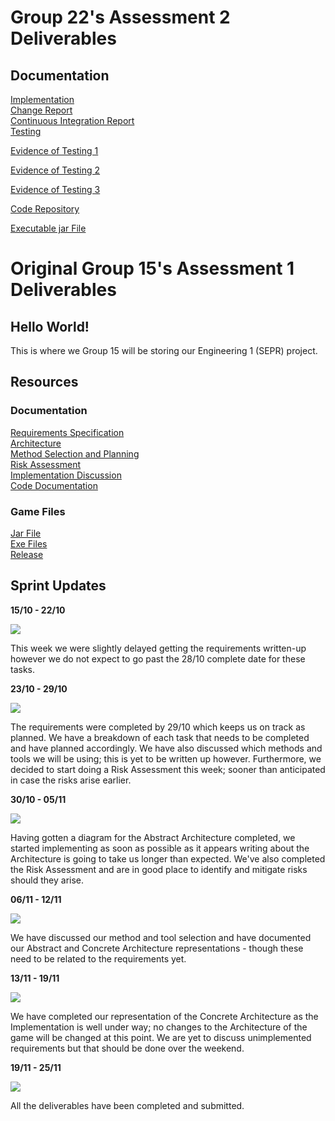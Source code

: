 # Group 22's Assessment 2 Deliverables

## Documentation

[Implementation<br/>](https://UoY2021Eng1Group22.github.io/Assessment2Deliverables/Impl2.pdf)
[Change Report<br/>](https://UoY2021Eng1Group22.github.io/Assessment2Deliverables/Change2.pdf)
[Continuous Integration Report<br/>](https://UoY2021Eng1Group22.github.io/Assessment2Deliverables/CI2.pdf)
[Testing](https://UoY2021Eng1Group22.github.io/Assessment2Deliverables/Test2.pdf)

<a href="https://github.com/UoY2021Eng1Group22/UoY2021Eng1Group22.github.io/tree/master/Assessment2Deliverables/EvidenceOfTesting.pdf" target="_blank">Evidence of Testing 1</a>

<a href="https://github.com/UoY2021Eng1Group22/UoY2021Eng1Group22.github.io/Assessment2Deliverables/SavingLoading.mp4" target="_blank">Evidence of Testing 2</a>

<a href="https://github.com/UoY2021Eng1Group22/UoY2021Eng1Group22.github.io/Assessment2Deliverables/Powerups%20+%20Difficulty.mp4" target="_blank">Evidence of Testing 3</a>

<a href="https://github.com/UoY2021Eng1Group22/ENG1Project" target="_blank">Code Repository</a>

<a href="https://github.com/UoY2021Eng1Group22/ENG1Project/releases/download/10/dragonboatrace.jar" target="_blank">Executable jar File</a>






# Original Group 15's Assessment 1 Deliverables
## Hello World!

This is where we Group 15 will be storing our Engineering 1 (SEPR) project.

## Resources

### Documentation
[Requirements Specification](https://UoY2021Eng1Group22.github.io/pdfs/Req1.pdf)  
[Architecture](https://UoY2021Eng1Group22.github.io/pdfs/Arch1.pdf)  
[Method Selection and Planning](https://UoY2021Eng1Group22.github.io//pdfs/Plan1.pdf)  
[Risk Assessment](https://UoY2021Eng1Group22.github.io/pdfs/Risk1.pdf)  
[Implementation Discussion](https://UoY2021Eng1Group22.github.io/pdfs/Impl1.pdf)  
[Code Documentation](https://UoY2021Eng1Group22.github.io/docs/)

### Game Files
[Jar File](https://spanishforsalt.github.io/jars/Dragonboat_Race_v1.2.jar)  
[Exe Files](https://spanishforsalt.github.io/jars/Dragonboat_Race_v1.2.rar)  
[Release](https://github.com/JoeWrieden/ENG1Project/releases/latest)  


## Sprint Updates

**15/10 - 22/10**  

<img src="https://user-images.githubusercontent.com/72558704/99911129-33ebe880-2cea-11eb-9769-46a48b1560f5.png">  

This week we were slightly delayed getting the requirements written-up however we do not expect to go past the 28/10 complete date for these tasks.  


**23/10 - 29/10**  

<img src="https://user-images.githubusercontent.com/72558704/99911366-c5a82580-2ceb-11eb-8154-eb9737c171ef.png">  

The requirements were completed by 29/10 which keeps us on track as planned. We have a breakdown of each task that needs to be completed and have planned accordingly. We have also discussed which methods and tools we will be using; this is yet to be written up however. Furthermore, we decided to start doing a Risk Assessment this week; sooner than anticipated in case the risks arise earlier.  


**30/10 - 05/11**  

<img src="https://user-images.githubusercontent.com/72558704/99911389-eb352f00-2ceb-11eb-83c6-fd771ef10de9.png">  

Having gotten a diagram for the Abstract Architecture completed, we started implementing as soon as possible as it appears writing about the Architecture is going to take us longer than expected. We've also completed the Risk Assessment and are in good place to identify and mitigate risks should they arise.  


**06/11 - 12/11**  


<img src="https://user-images.githubusercontent.com/72558704/99911541-1cfac580-2ced-11eb-8255-bac555408db2.png">  

We have discussed our method and tool selection and have documented our Abstract and Concrete Architecture representations - though these need to be related to the requirements yet.  


**13/11 - 19/11**  

<img src="https://user-images.githubusercontent.com/72558704/99911785-93e48e00-2cee-11eb-8fa6-1c2648e760c7.png">  

We have completed our representation of the Concrete Architecture as the Implementation is well under way; no changes to the Architecture of the game will be changed at this point. We are yet to discuss unimplemented requirements but that should be done over the weekend.  


**19/11 - 25/11**  

<img src="https://user-images.githubusercontent.com/72558704/100144113-35561600-2e8e-11eb-92dc-711e96209e2a.png">  

All the deliverables have been completed and submitted.  

